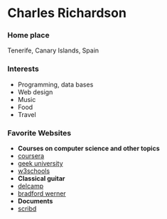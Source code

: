# Charles Richardson

### Home place
Tenerife, Canary Islands, Spain

### Interests
* Programming, data bases
* Web design
* Music
* Food
* Travel

### Favorite Websites
* **Courses on computer science and other topics**
 * [coursera](https://www.coursera.org)
 * [geek university](https://geek-university.com)
 * [w3schools](https://www.w3schools.com)
* **Classical guitar**
 * [delcamp](https://www.classicalguitardelcamp.com)
 * [bradford werner](https://www.thisisclassicalguitar.com)
* **Documents**
 * [scribd](https://es.scribd.com)

